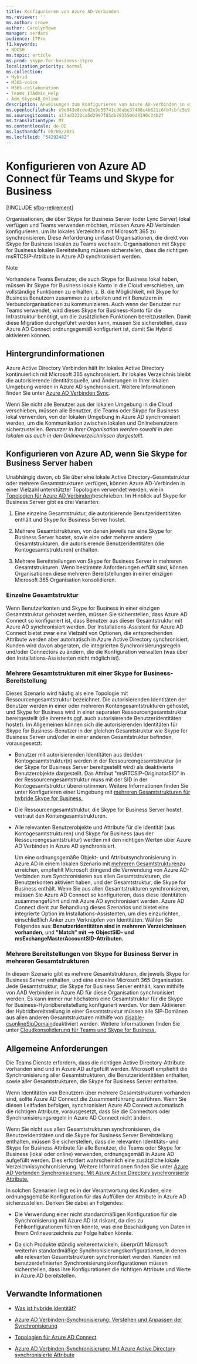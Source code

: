 ```yaml
---
title: Konfigurieren von Azure AD-Verbinden
ms.reviewer: ''
ms.author: crowe
author: CarolynRowe
manager: serdars
audience: ITPro
f1.keywords:
- NOCSH
ms.topic: article
ms.prod: skype-for-business-itpro
localization_priority: Normal
ms.collection:
- Hybrid
- M365-voice
- M365-collaboration
- Teams_ITAdmin_Help
- Adm_Skype4B_Online
description: Anweisungen zum Konfigurieren von Azure AD-Verbinden in einer Hybridumgebung.
ms.openlocfilehash: e9e043e8cded2e9e55741cd0abe37488c4b621c6fb7cbfc5e9fd1e35917f8b84
ms.sourcegitcommit: a17ad3332ca5d2997f85db7835500d8190c34b2f
ms.translationtype: MT
ms.contentlocale: de-DE
ms.lasthandoff: 08/05/2021
ms.locfileid: "54292482"
---
```

# <a name="configure-azure-ad-connect-for-teams-and-skype-for-business"></a>Konfigurieren von Azure AD Connect für Teams und Skype for Business

[!INCLUDE [sfbo-retirement](../../Hub/includes/sfbo-retirement.md)]

 
Organisationen, die über Skype for Business Server (oder Lync Server) lokal verfügen und Teams verwenden möchten, müssen Azure AD Verbinden konfigurieren, um ihr lokales Verzeichnis mit Microsoft 365 zu synchronisieren. Diese Anforderung umfasst Organisationen, die direkt von Skype for Business lokalen zu Teams wechseln. Organisationen mit Skype for Business lokalen Bereitstellung müssen sicherstellen, dass die richtigen msRTCSIP-Attribute in Azure AD synchronisiert werden.

> [!NOTE]
> Vorhandene Teams Benutzer, die auch Skype for Business lokal haben, müssen ihr Skype for Business lokale Konto in die Cloud verschieben, um vollständige Funktionen zu erhalten, z. B. die Möglichkeit, mit Skype for Business Benutzern zusammen zu arbeiten und mit Benutzern in Verbundorganisationen zu kommunizieren. Auch wenn der Benutzer nur Teams verwendet, wird dieses Skype for Business-Konto für die Infrastruktur benötigt, um die zusätzlichen Funktionen bereitzustellen. Damit diese Migration durchgeführt werden kann, müssen Sie sicherstellen, dass Azure AD Connect ordnungsgemäß konfiguriert ist, damit Sie Hybrid aktivieren können.
 

## <a name="background-information"></a>Hintergrundinformationen

Azure Active Directory Verbinden hält Ihr lokales Active Directory kontinuierlich mit Microsoft 365 synchronisiert. Ihr lokales Verzeichnis bleibt die autorisierende Identitätsquelle, und Änderungen in Ihrer lokalen Umgebung werden in Azure AD synchronisiert. Weitere Informationen finden Sie unter [Azure AD Verbinden Sync](/azure/active-directory/hybrid/how-to-connect-sync-whatis).  

Wenn Sie nicht alle Benutzer aus der lokalen Umgebung in die Cloud verschieben, müssen alle Benutzer, die Teams oder Skype for Business lokal verwenden, von der lokalen Umgebung in Azure AD synchronisiert werden, um die Kommunikation zwischen lokalen und Onlinebenutzern sicherzustellen. *Benutzer in Ihrer Organisation werden sowohl in den lokalen als auch in den Onlineverzeichnissen dargestellt.*


## <a name="configuring-azure-ad-when-you-have-skype-for-business-server"></a>Konfigurieren von Azure AD, wenn Sie Skype for Business Server haben 

Unabhängig davon, ob Sie über eine lokale Active Directory-Gesamtstruktur oder mehrere Gesamtstrukturen verfügen, können Azure AD-Verbinden in einer Vielzahl unterstützter Topologien verwendet werden, wie in [Topologien für Azure AD Verbinden](/azure/active-directory/hybrid/plan-connect-topologies)beschrieben. Im Hinblick auf Skype for Business Server gibt es drei Varianten: 

1. Eine einzelne Gesamtstruktur, die autorisierende Benutzeridentitäten enthält und Skype for Business Server hostet. 

2. Mehrere Gesamtstrukturen, von denen jeweils nur eine Skype for Business Server hostet, sowie eine oder mehrere andere Gesamtstrukturen, die autorisierende Benutzeridentitäten (die Kontogesamtstrukturen) enthalten. 

3. Mehrere Bereitstellungen von Skype for Business Server in mehreren Gesamtstrukturen. Wenn bestimmte Anforderungen erfüllt sind, können Organisationen diese mehreren Bereitstellungen in einer einzigen Microsoft 365 Organisation konsolidieren.

### <a name="single-forest"></a>Einzelne Gesamtstruktur 

Wenn Benutzerkonten und Skype for Business in einer einzigen Gesamtstruktur gehostet werden, müssen Sie sicherstellen, dass Azure AD Connect so konfiguriert ist, dass Benutzer aus dieser Gesamtstruktur mit Azure AD synchronisiert werden.  Der Installations-Assistent für Azure AD Connect bietet zwar eine Vielzahl von Optionen, die entsprechenden Attribute werden aber automatisch in Azure Active Directory synchronisiert. Kunden wird davon abgeraten, die integrierten Synchronisierungsregeln und/oder Connectors zu ändern, die die Konfiguration verwalten (was über den Installations-Assistenten nicht möglich ist).  

### <a name="multiple-forests-with-one-skype-for-business-deployment"></a>Mehrere Gesamtstrukturen mit einer Skype for Business-Bereitstellung 

Dieses Szenario wird häufig als eine Topologie mit Ressourcengesamtstruktur bezeichnet. Die autorisierenden Identitäten der Benutzer werden in einer oder mehreren Kontengesamtstrukturen gehostet, und Skype for Business wird in einer separaten Ressourcengesamtstruktur bereitgestellt (die ihrerseits ggf. auch autorisierende Benutzeridentitäten hostet). Im Allgemeinen können sich die autorisierenden Identitäten für Skype for Business-Benutzer in der gleichen Gesamtstruktur wie Skype for Business Server und/oder in einer anderen Gesamtstruktur befinden, vorausgesetzt: 

- Benutzer mit autorisierenden Identitäten aus der/den Kontogesamtstruktur(n) werden in der Ressourcengesamtstruktur (in der Skype for Business Server bereitgestellt wird) als deaktivierte Benutzerobjekte dargestellt. Das Attribut "msRTCSIP-OriginatorSID" in der Ressourcengesamtstruktur muss mit der SID in der Kontogesamtstruktur übereinstimmen. Weitere Informationen finden Sie unter Konfigurieren einer Umgebung mit [mehreren Gesamtstrukturen für hybride Skype for Business.](configure-a-multi-forest-environment-for-hybrid.md)

- Die Ressourcengesamtstruktur, die Skype for Business Server hostet, vertraut den Kontengesamtstrukturen.  

- Alle relevanten Benutzerobjekte und Attribute für die Identität (aus Kontogesamtstrukturen) und Skype for Business (aus der Ressourcengesamtstruktur) werden mit den richtigen Werten über Azure AD Verbinden in Azure AD synchronisiert.  

  Um eine ordnungsgemäße Objekt- und Attributsynchronisierung in Azure AD in einem lokalen Szenario mit [mehreren Gesamtstrukturen](configure-a-multi-forest-environment-for-hybrid.md)zu erreichen, empfiehlt Microsoft dringend die Verwendung von Azure AD-Verbinden zum Synchronisieren aus allen Gesamtstrukturen, die Benutzerkonten aktiviert haben, und der Gesamtstruktur, die Skype for Business enthält. Wenn Sie aus allen Gesamtstrukturen synchronisieren, müssen Sie Azure AD Connect so konfigurieren, dass diese Identitäten zusammengeführt und mit Azure AD synchronisiert werden. Azure AD Connect dient zur Behandlung dieses Szenarios und bietet eine integrierte Option im Installations-Assistenten, um dies einzurichten, einschließlich Anker zum Verknüpfen von Identitäten. Wählen Sie Folgendes aus: **Benutzeridentitäten sind in mehreren Verzeichnissen vorhanden,** und **"Match" mit --> ObjectSID- und msExchangeMasterAccountSID-Attributen.**


### <a name="multiple-skype-for-business-server-deployments-in-multiple-forests"></a>Mehrere Bereitstellungen von Skype for Business Server in mehreren Gesamtstrukturen 

In diesem Szenario gibt es mehrere Gesamtstrukturen, die jeweils Skype for Business Server enthalten, und eine einzelne Microsoft 365 Organisation. Jede Gesamtstruktur, die Skype for Business Server enthält, kann mithilfe von AAD Verbinden in Azure AD für diese Organisation synchronisiert werden. Es kann immer nur höchstens eine Gesamtstruktur für die Skype for Business-Hybridbereitstellung konfiguriert werden. Vor dem Aktivieren der Hybridbereitstellung in einer Gesamtstruktur müssen alle SIP-Domänen aus allen anderen Gesamtstrukturen mithilfe von [disable-csonlineSipDomain](/powershell/module/skype/disable-csonlinesipdomain)deaktiviert werden. Weitere Informationen finden Sie unter [Cloudkonsolidierung für Teams und Skype for Business.](cloud-consolidation.md)

## <a name="general-requirements"></a>Allgemeine Anforderungen 

Die Teams Dienste erfordern, dass die richtigen Active Directory-Attribute vorhanden sind und in Azure AD aufgefüllt werden. Microsoft empfiehlt die Synchronisierung aller Gesamtstrukturen, die Benutzeridentitäten enthalten, sowie aller Gesamtstrukturen, die Skype for Business Server enthalten.

 Wenn Identitäten von Benutzern über mehrere Gesamtstrukturen vorhanden sind, sollte Azure AD Connect die Zusammenführung ausführen. Wenn Sie diesen Leitfaden befolgen, synchronisiert Azure AD Connect automatisch die richtigen Attribute, vorausgesetzt, dass Sie die Connectors oder Synchronisierungsregeln in Azure AD Connect nicht ändern. 
  
Wenn Sie nicht aus allen Gesamtstrukturen synchronisieren, die Benutzeridentitäten und die Skype for Business Server Bereitstellung enthalten, müssen Sie sicherstellen, dass die relevanten Identitäts- und Skype for Business Attribute für alle Benutzer, die Teams oder Skype for Business (lokal oder online) verwenden, ordnungsgemäß in Azure AD aufgefüllt werden. Dies erfordert wahrscheinlich eine zusätzliche lokale Verzeichnissynchronisierung. Weitere Informationen finden Sie unter [Azure AD Verbinden Synchronisierung: Mit Azure Active Directory synchronisierte Attribute.](/azure/active-directory/hybrid/reference-connect-sync-attributes-synchronized)

In solchen Szenarien liegt es in der Verantwortung des Kunden, eine ordnungsgemäße Konfiguration für das Auffüllen der Attribute in Azure AD sicherzustellen. Denken Sie dabei an Folgendes: 

- Die Verwendung einer nicht standardmäßigen Konfiguration für die Synchronisierung mit Azure AD ist riskant, da dies zu Fehlkonfigurationen führen könnte, was eine Beschädigung von Daten in Ihrem Onlineverzeichnis zur Folge haben könnte.

- Da sich Produkte ständig weiterentwickeln, überprüft Microsoft weiterhin standardmäßige Synchronisierungskonfigurationen, in denen alle relevanten Gesamtstrukturen synchronisiert werden. Kunden mit benutzerdefinierten Synchronisierungskonfigurationen müssen sicherstellen, dass ihre Konfigurationen die richtigen Attribute und Werte in Azure AD bereitstellen. 

## <a name="related-information"></a>Verwandte Informationen

- [Was ist hybride Identität?](/azure/active-directory/hybrid/whatis-hybrid-identity)

- [Azure AD Verbinden-Synchronisierung: Verstehen und Anpassen der Synchronisierung](/azure/active-directory/hybrid/how-to-connect-sync-whatis)

- [Topologien für Azure AD Connect](/azure/active-directory/hybrid/plan-connect-topologies)

- [Azure AD Verbinden-Synchronisierung: Mit Azure Active Directory synchronisierte Attribute](/azure/active-directory/hybrid/reference-connect-sync-attributes-synchronized)